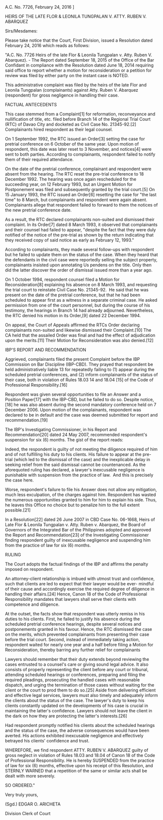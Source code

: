 A.C. No. 7726, February 24, 2016 ]

HEIRS OF THE LATE FLOR & LEONILA TUNGPALAN V. ATTY. RUBEN V. ABARQUEZ

  

Sirs/Mesdames:

  

Please take notice that the Court, First Division, issued a Resolution dated February 24, 2016 which reads as follows:

  

"A.C. No. 7726 Heirs of the late Flor & Leonila Tungpalan v. Atty. Ruben V. Abarquez). - The Report dated September 18, 2015 of the Office of the Bar Confidant in compliance with the Resolution dated June 18, 2014 requiring said office to report whether a motion for reconsideration or a petition for review was filed by either party on the instant case is NOTED.

  

This administrative complaint was filed by the heirs of the late Flor and Leonila Tungpalan (complainants) against Atty. Ruben V. Abarquez (respondent) for gross negligence in handling their case.

  

FACTUAL ANTECEDENTS

  

This case stemmed from a Complaint[1] for reformation, reconveyance and nullification of title, etc. filed before Branch 14 of the Regional Trial Court (RTC) of Davao City and docketed as Civil Case No. 21345-92.[2] Complainants hired respondent as their legal counsel.

  

On 1 September 1992, the RTC issued an Order[3] setting the case for pretrial conference on 6 October of the same year. Upon motion of respondent, this date was later reset to 3 November, and notices[4] were sent to both parties. According to complainants, respondent failed to notify them of their required attendance.

  

On the date of the pretrial conference, complainant and respondent were absent from the hearing. The RTC reset the pre-trial conference to 18 December 1992. The hearing was once again rescheduled for the succeeding year, on 12 February 1993, but an Urgent Motion for Postponement was filed and subsequently granted by the trial court.[5] On 15 January 1993, the RTC issued an Order[6] resetting the case for "the last time" to 8 March, but complainants and respondent were again absent. Complainants allege that respondent failed to forward to them the notices of the new pretrial conference date.

  

As a result, the RTC declared complainants non-suited and dismissed their complaint. In its Order[7] dated 8 March 1993, it observed that complainants and their counsel had failed to appear, "despite the fact that they were duly notified of the notice of the pre-trial as shown by the return indicating that they received copy of said notice as early as February 12, 1993."

  

According to complainants, they made several follow-ups with respondent but he failed to update them on the status of the case. When they heard that the defendants in the civil case were reportedly selling the subject property, complainants insisted upon annotating Us pendens on the title. Only then did the latter discover the order of dismissal issued more than a year ago.

  

On 1 October 1994, respondent counsel filed a Motion for Reconsideration[8] explaining his absence on 8 March 1993, and requesting the trial court to reinstate Civil Case No. 21345-92.  He said that he was present on the date of the pretrial conference, but that he had been scheduled to appear first as a witness in a separate criminal case. He asked permission from one of the court personnel, but during the course of his testimony, the hearings in Branch 14 had already adjourned. Nevertheless, the RTC denied his motion in its Order,[9] dated 22 December 1994.

  

On appeal, the Court of Appeals affirmed the RTCs Order declaring complainants non-suited and likewise dismissed their Complaint.[10] The CA held that the assailed Order was final and had the effect of adjudication upon the merits.[11] Their Motion for Reconsideration was also denied.[12]

  

IBP'S REPORT AND RECOMMENDATION

  

Aggrieved, complainants filed the present Complaint before the IBP Commission on Bar Discipline (IBP-CBD). They prayed that respondent be held administratively liable 13 for repeatedly failing to (1) appear during the scheduled pretrial conferences, and (2) inform complainants of the status of their case, both in violation of Rules 18.03 14 and 18.04 [15] of the Code of Professional Responsibility.[16]

  

Respondent was given several opportunities to file an Answer and a Position Paper[17] with the IBP-CBD, but he failed to do so. Despite notice,[18] he was also absent during the second mandatory conference held on 7 December 2006. Upon motion of the complainants, respondent was declared to be in default and the case was deemed submitted for report and recommendation.[19]

  

The IBP's Investigating Commissioner, in his Report and Recommendation[20] dated 24 May 2007, recommended respondent's suspension for six (6) months. The gist of the report reads:

  

Indeed, the respondent is guilty of not meeting the diligence required of him and of not fulfilling his duty to his clients. His failure to appear at the pre-trial (which led to the dismissal of the case) and the inexplicable delay in seeking relief from the said dismissal cannot be countenanced. As the aforequoted ruling has declared, a lawyer's inexcusable negligence is punishable with suspension from the practice of law.  And this is precisely the case here.

  

Worse, respondent's failure to file his Answer does not allow any mitigation, much less exculpation, of the charges against him. Respondent has wasted the numerous opportunities granted to him for him to explain his side. Thus, he leaves this Office no choice but to penalize him to the full extent possible.[21]

  

In a Resolution[22] dated 26 June 2007 in CBD Case No. 06-1668, Heirs of Late Flor & Leonila Tungpalan v. Atty. Ruben v. Abarquez, the Board of Governors of the Integrated Bar of the Philippines adopted and approved the Report and Recommendation[23] of the Investigating Commissioner finding respondent guilty of inexcusable negligence and suspending him from the practice of law for six (6) months.

  

RULING

  
  

The Court adopts the factual findings of the IBP and affirms the penalty imposed on respondent.

  

An attorney-client relationship is imbued with utmost trust and confidence, such that clients are led to expect that their lawyer would be ever- mindful of their cause and accordingly exercise the required degree of diligence in handling their affairs.[24] Hence, Canon 18 of the Code of Professional Responsibility mandates that lawyers shall serve their clients with competence and diligence.

  

At the outset, the facts show that respondent was utterly remiss in his duties to his clients. First, he failed to justify his absence during the scheduled pretrial conference hearings, despite several notices and postponements granted in his favour. Hence, the RTC dismissed the case on the merits, which prevented complainants from presenting their case before the trial court. Second, instead of immediately taking action, respondent waited for nearly one year and a half before filing a Motion for Reconsideration, thereby barring any further relief for complainants

  

Lawyers should remember that their duty extends beyond reviewing the cases entrusted to a counsel's care or giving sound legal advice. It also consists of properly representing the client before any court or tribunal, attending scheduled hearings or conferences, preparing and filing the required pleadings, prosecuting the handled cases with reasonable dispatch, and urging the termination of those cases without waiting for the client or the court to prod them to do so.[25] Aside from delivering efficient and effective legal services, lawyers must also timely and adequately inform the clients about the status of the case. The lawyer's duty to keep his clients constantly updated on the developments of his case is crucial in maintaining the latter's confidence. Lawyers should not leave the client in the dark on how they are protecting the latter's interests.[26]

  

Had respondent promptly notified his clients about the scheduled hearings and the status of the case, the adverse consequences would have been averted. His actions exhibited inexcusable negligence and effectively betrayed his clients' confidence and trust.

  

WHEREFORE, we find respondent ATTY. RUBEN V. ABARQUEZ guilty of gross neglect in violation of Rules 18.03 and 18.04 of Canon 18 of the Code of Professional Responsibility. He is hereby SUSPENDED from the practice of law for six (6) months, effective upon his receipt of this Resolution, and STERNLY WARNED that a repetition of the same or similar acts shall be dealt with more severely.

  

SO ORDERED."

  

Very truly yours,

  

(Sgd.) EDGAR O. ARICHETA

Division Clerk of Court